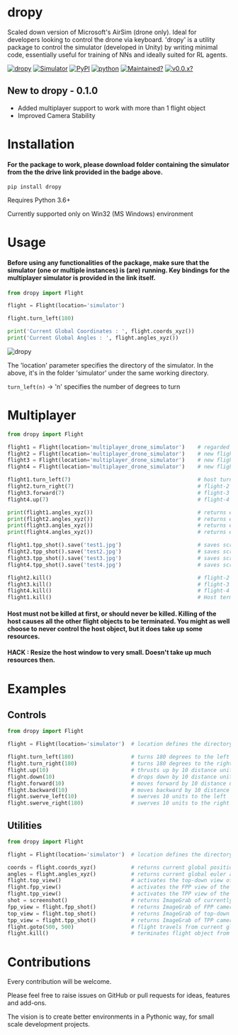 # dropy

Scaled down version of Microsoft's AirSim (drone only). Ideal for developers looking to control the drone via keyboard. 'dropy' is a utility package to control the simulator (developed in Unity) by writing minimal code, essentially useful for training of NNs and ideally suited for RL agents.

[![dropy](https://img.shields.io/badge/dropy-GitHub-red.svg)](https://github.com/gittygupta/dropy)
[![Simulator](https://img.shields.io/badge/Simulator-drive-yellow.svg)](https://drive.google.com/drive/folders/1F5eXw05olflnk7Uv1qbb_htFjBDdr0Cr?usp=sharing)
[![PyPI](https://img.shields.io/badge/PyPI-v0.1.0-blue.svg)](https://pypi.org/project/dropy/)
[![python](https://img.shields.io/badge/python-3.6+-blue.svg)](https://www.python.org)
[![Maintained?](https://img.shields.io/badge/Maintained%3F-YES-green.svg)](https://github.com/gittygupta/dropy)
[![v0.0.x?](https://img.shields.io/badge/v0.0.x-README-indigo.svg)](https://github.com/gittygupta/dropy/blob/master/README_v0.0.x.md)


## New to dropy - 0.1.0

* Added multiplayer support to work with more than 1 flight object
* Improved Camera Stability

# Installation

#### For the package to work, please download folder containing the simulator from the the drive link provided in the badge above. 

```
pip install dropy
```

Requires Python 3.6+

Currently supported only on Win32 (MS Windows) environment


# Usage

#### Before using any functionalities of the package, make sure that the simulator (one or multiple instances) is (are) running. Key bindings for the multiplayer simulator is provided in the link itself.

```python
from dropy import Flight

flight = Flight(location='simulator')

flight.turn_left(180)

print('Current Global Coordinates : ', flight.coords_xyz())
print('Current Global Angles : ', flight.angles_xyz())
```

![dropy](https://github.com/gittygupta/dropy/blob/master/readme_gif.gif)

The 'location' parameter specifies the directory of the simulator. In the above, it's in the folder 'simulator' under the same working directory.

`
turn_left(n)
`
 -> 'n' specifies the number of degrees to turn


# Multiplayer

```python
from dropy import Flight

flight1 = Flight(location='multiplayer_drone_simulator')    # regarded as the host flight object
flight2 = Flight(location='multiplayer_drone_simulator')    # new flight-2 spawned
flight3 = Flight(location='multiplayer_drone_simulator')    # new flight-3 spawned
flight4 = Flight(location='multiplayer_drone_simulator')    # new flight=4 spawned

flight1.turn_left(7)                                        # host turns 7 degrees to the left
flight2.turn_right(7)                                       # flight-2 turns 7 degrees to the right
flight3.forward(7)                                          # flight-3 goes forward by 7 distance units
flight4.up(7)                                               # flight-4 thrusts up by 7 distance units

print(flight1.angles_xyz())                                 # returns euler angles of the host
print(flight2.angles_xyz())                                 # returns euler angles of flight-2
print(flight3.angles_xyz())                                 # returns euler angles of flight-3
print(flight4.angles_xyz())                                 # returns euler angles of flight-4

flight1.tpp_shot().save('test1.jpg')                        # saves screenshot of tpp-mode of the host
flight2.tpp_shot().save('test2.jpg')                        # saves screenshot of tpp-mode of flight-2
flight3.tpp_shot().save('test3.jpg')                        # saves screenshot of tpp-mode of flight-3
flight4.tpp_shot().save('test4.jpg')                        # saves screenshot of tpp-mode of flight-4

flight2.kill()                                              # flight-2 terminated from simulator and closed
flight3.kill()                                              # flight-3 terminated from simulator and closed
flight4.kill()                                              # flight-4 terminated from simulator and closed
flight1.kill()                                              # Host terminated from simulator and closed
```

#### Host must not be killed at first, or should never be killed. Killing of the host causes all the other flight objects to be terminated. You might as well choose to never control the host object, but it does take up some resources. 
#### HACK : Resize the host window to very small. Doesn't take up much resources then.
####

# Examples

## Controls

```python
from dropy import Flight

flight = Flight(location='simulator')  # location defines the directory where the simulator is, in the workstation

flight.turn_left(180)                  # turns 180 degrees to the left
flight.turn_right(180)                 # turns 180 degrees to the right
flight.up(10)                          # thrusts up by 10 distance units
flight.down(10)                        # drops down by 10 distance units
flight.forward(10)                     # moves forward by 10 distance units
flight.backward(10)                    # moves backward by 10 distance units
flight.swerve_left(10)                 # swerves 10 units to the left
flight.swerve_right(180)               # swerves 10 units to the right
```

## Utilities

```python
from dropy import Flight

flight = Flight(location='simulator')  # location defines the directory where the simulator is, in the workstation

coords = flight.coords_xyz()           # returns current global position of the agent
angles = flight.angles_xyz()           # returns current global euler angles of the agent
flight.top_view()                      # activates the top-down view of the simulator
flight.fpp_view()                      # activates the FPP view of the simulator
flight.tpp_view()                      # activates the TPP view of the simulator
shot = screenshot()                    # returns ImageGrab of currently activated view
fpp_view = flight.fpp_shot()           # returns ImageGrab of FPP camera of the simulator
top_view = flight.top_shot()           # returns ImageGrab of top-down view of the simulator
tpp_view = flight.tpp_shot()           # returns ImageGrab of TPP camera (Main Camera) of the simulator
flight.goto(500, 500)                  # flight travels from current global position to given global coordinates(500, 500)
flight.kill()                          # terminates flight object from the simulator, and closes that instance
```

# Contributions

Every contribution will be welcome.

Please feel free to raise issues on GitHub or pull requests for ideas, features and add-ons.

The vision is to create better environments in a Pythonic way, for small scale development projects.
